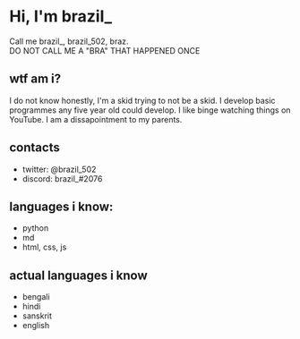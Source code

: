 # Hi, I'm brazil_
Call me brazil_, brazil_502, braz.
<br>
DO NOT CALL ME A "BRA" THAT HAPPENED ONCE
## wtf am i?
I do not know honestly, I'm a skid trying to not be a skid.
I develop basic programmes any five year old could develop.
I like binge watching things on YouTube.
I am a dissapointment to my parents.
## contacts
* twitter: @brazil_502
* discord: brazil_#2076
## languages i know:
* python
* md
* html, css, js
## actual languages i know
* bengali
* hindi
* sanskrit
* english


